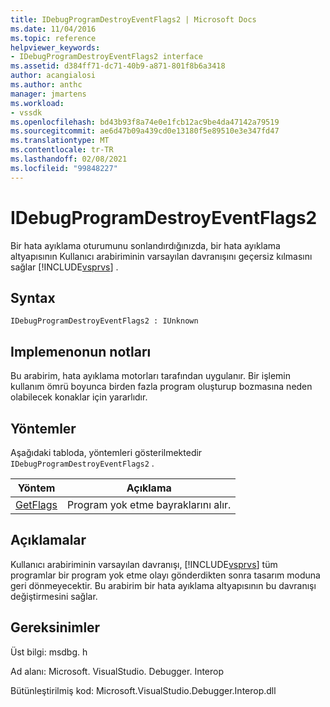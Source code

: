 ```yaml
---
title: IDebugProgramDestroyEventFlags2 | Microsoft Docs
ms.date: 11/04/2016
ms.topic: reference
helpviewer_keywords:
- IDebugProgramDestroyEventFlags2 interface
ms.assetid: d384ff71-dc71-40b9-a871-801f8b6a3418
author: acangialosi
ms.author: anthc
manager: jmartens
ms.workload:
- vssdk
ms.openlocfilehash: bd43b93f8a74e0e1fcb12ac9be4da47142a79519
ms.sourcegitcommit: ae6d47b09a439cd0e13180f5e89510e3e347fd47
ms.translationtype: MT
ms.contentlocale: tr-TR
ms.lasthandoff: 02/08/2021
ms.locfileid: "99848227"
---
```

# <a name="idebugprogramdestroyeventflags2"></a>IDebugProgramDestroyEventFlags2
Bir hata ayıklama oturumunu sonlandırdığınızda, bir hata ayıklama altyapısının Kullanıcı arabiriminin varsayılan davranışını geçersiz kılmasını sağlar [!INCLUDE[vsprvs](../../../code-quality/includes/vsprvs_md.md)] .

## <a name="syntax"></a>Syntax

```
IDebugProgramDestroyEventFlags2 : IUnknown
```

## <a name="notes-for-implementers"></a>Implemenonun notları
 Bu arabirim, hata ayıklama motorları tarafından uygulanır. Bir işlemin kullanım ömrü boyunca birden fazla program oluşturup bozmasına neden olabilecek konaklar için yararlıdır.

## <a name="methods"></a>Yöntemler
 Aşağıdaki tabloda, yöntemleri gösterilmektedir `IDebugProgramDestroyEventFlags2` .

|Yöntem|Açıklama|
|------------|-----------------|
|[GetFlags](../../../extensibility/debugger/reference/idebugprogramdestroyeventflags2-getflags.md)|Program yok etme bayraklarını alır.|

## <a name="remarks"></a>Açıklamalar
 Kullanıcı arabiriminin varsayılan davranışı, [!INCLUDE[vsprvs](../../../code-quality/includes/vsprvs_md.md)] tüm programlar bir program yok etme olayı gönderdikten sonra tasarım moduna geri dönmeyecektir. Bu arabirim bir hata ayıklama altyapısının bu davranışı değiştirmesini sağlar.

## <a name="requirements"></a>Gereksinimler
 Üst bilgi: msdbg. h

 Ad alanı: Microsoft. VisualStudio. Debugger. Interop

 Bütünleştirilmiş kod: Microsoft.VisualStudio.Debugger.Interop.dll
